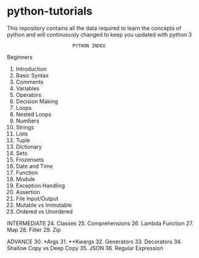 # python-tutorials
This repository contains all the data required to learn the concepts of python and will continuously changed to keep you updated with python 3

                            PYTHON INDEX
Beginners
1. Introduction 
2. Basic Syntax 
3. Comments 
4. Variables 
5. Operators 
6. Decision Making 
7. Loops 
8. Nested Loops 
9. Numbers 
10. Strings 
11. Lists 
12. Tuple 
13. Dictionary 
14. Sets 
15. Frozensets 
16. Date and Time 
17. Function 
18. Module 
19. Exception Handling 
20. Assertion
21. File Input/Output
22. Mutable vs Immutable 
23. Ordered vs Unordered 

INTERMEDIATE 
24. Classes 
25. Comprehensions 
26. Lambda Function 
27. Map 
28. Filter 
29. Zip 

ADVANCE 
30. *Args 
31. **Kwargs 
32. Generators 
33. Decorators
34. Shallow Copy vs Deep Copy
35. JSON
36. Regular Expression